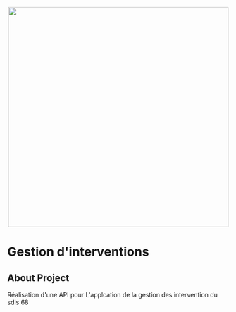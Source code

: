 <p align="center"><img src="https://cdn-s-www.lalsace.fr/images/7D6AC409-3ED8-4CFC-A966-83575D538B90/NW_raw/journees-portes-ouvertes-organisees-dimanche-24-septembre-par-le-service-departemental-d-incendie-et-de-secours-au-centre-de-secours-principal-caserne-des-sapeurs-pompiers-images-proposees-par-quot-sdis-68-csp-(mulhouse)-quot-1506495611.jpg" width="500"></p>

<p align="center">
    
<h1>Gestion d'interventions</h1>

## About Project

Réalisation d'une API pour L'applcation de la gestion des intervention du  sdis 68

</p>

